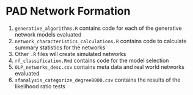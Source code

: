 # PAD Network Formation
1. `generative_algorithms.R` contains code for each of the generative network models evaluated
2. `network_characteristics_calculations.R` contains code to calculate summary statistics for the networks
3. Other `.R` files will create simulated networks
4. `rf_classification.Rmd` contains code for the model selection
5. `OLP_networks_desc.csv` contains meta data and real world networks evaluated
6. `sfanalysis_categorize_degree8000.csv` contains the results of the likelihood ratio tests

